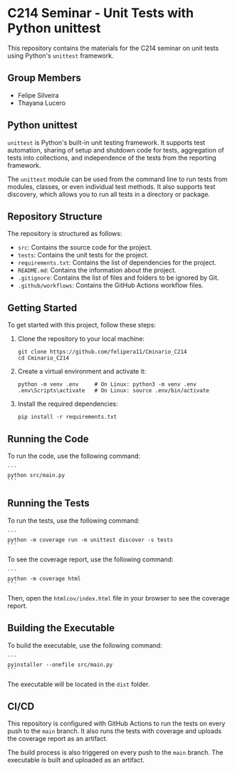 # C214 Seminar - Unit Tests with Python unittest

This repository contains the materials for the C214 seminar on unit tests using Python's `unittest` framework.

## Group Members

- Felipe Silveira
- Thayana Lucero

## Python unittest

`unittest` is Python's built-in unit testing framework. It supports test automation, sharing of setup and shutdown code for tests, aggregation of tests into collections, and independence of the tests from the reporting framework.

The `unittest` module can be used from the command line to run tests from modules, classes, or even individual test methods. It also supports test discovery, which allows you to run all tests in a directory or package.

## Repository Structure

The repository is structured as follows:

- `src`: Contains the source code for the project.
- `tests`: Contains the unit tests for the project.
- `requirements.txt`: Contains the list of dependencies for the project.
- `README.md`: Contains the information about the project.
- `.gitignore`: Contains the list of files and folders to be ignored by Git.
- `.github/workflows`: Contains the GitHub Actions workflow files.

## Getting Started

To get started with this project, follow these steps:

1. Clone the repository to your local machine:

    ```
    git clone https://github.com/felipera11/Cminario_C214
    cd Cminario_C214
    ```

2. Create a virtual environment and activate it:

    ```
    python -m venv .env     # On Linux: python3 -m venv .env
    .env\Scripts\activate   # On Linux: source .env/bin/activate
    ```

3. Install the required dependencies:

    ```
    pip install -r requirements.txt
    ```

## Running the Code

To run the code, use the following command:
    
    ```
    python src/main.py
    ```

## Running the Tests

To run the tests, use the following command:

    ```
    python -m coverage run -m unittest discover -s tests
    ```

To see the coverage report, use the following command:

    ```
    python -m coverage html
    ```

Then, open the `htmlcov/index.html` file in your browser to see the coverage report.

## Building the Executable

To build the executable, use the following command:

    ```
    pyinstaller --onefile src/main.py
    ```

The executable will be located in the `dist` folder.

## CI/CD

This repository is configured with GitHub Actions to run the tests on every push to the `main` branch. It also runs the tests with coverage and uploads the coverage report as an artifact.

The build process is also triggered on every push to the `main` branch. The executable is built and uploaded as an artifact.
